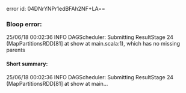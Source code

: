 error id: 04DNrYNPr1edBFAh2NF+LA==
### Bloop error:

25/06/18 00:02:36 INFO DAGScheduler: Submitting ResultStage 24 (MapPartitionsRDD[81] at show at main.scala:1), which has no missing parents
#### Short summary: 

25/06/18 00:02:36 INFO DAGScheduler: Submitting ResultStage 24 (MapPartitionsRDD[81] at show at main...